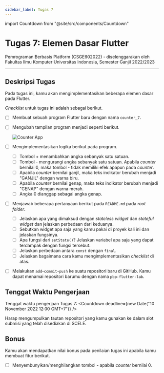 ```yaml
---
sidebar_label: Tugas 7
---
```


import Countdown from "@site/src/components/Countdown"

# Tugas 7: Elemen Dasar Flutter

Pemrograman Berbasis Platform (CSGE602022) - diselenggarakan oleh Fakultas Ilmu Komputer
Universitas Indonesia, Semester Ganjil 2022/2023

---

## Deskripsi Tugas

Pada tugas ini, kamu akan mengimplementasikan beberapa elemen dasar pada Flutter.

_Checklist_ untuk tugas ini adalah sebagai berikut.

- [ ] Membuat sebuah program Flutter baru dengan nama `counter_7`.
- [ ] Mengubah tampilan program menjadi seperti berikut.

    ![Counter App](https://i.ibb.co/WKr6X9Q/Selection-576.png)

- [ ] Mengimplementasikan logika berikut pada program.
  - [ ] Tombol + menambahkan angka sebanyak satu satuan.
  - [ ] Tombol - mengurangi angka sebanyak satu satuan. Apabila _counter_ bernilai 0, maka tombol - tidak memiliki efek apapun pada _counter_.
  - [ ] Apabila _counter_ bernilai ganjil, maka teks indikator berubah menjadi "GANJIL" dengan warna biru.
  - [ ] Apabila _counter_ bernilai genap, maka teks indikator berubah menjadi "GENAP" dengan warna merah.
  - [ ] Angka 0 dianggap sebagai angka genap.
- [ ] Menjawab beberapa pertanyaan berikut pada `README.md` pada _root folder_.
  - [ ] Jelaskan apa yang dimaksud dengan _stateless widget_ dan _stateful widget_ dan jelaskan perbedaan dari keduanya.
  - [ ] Sebutkan widget apa saja yang kamu pakai di proyek kali ini dan jelaskan fungsinya.
  - [ ] Apa fungsi dari `setState()`? Jelaskan variabel apa saja yang dapat terdampak dengan fungsi tersebut.
  - [ ] Jelaskan perbedaan antara `const` dengan `final`.
  - [ ] Jelaskan bagaimana cara kamu mengimplementasikan _checklist_ di atas.
- [ ] Melakukan `add`-`commit`-`push` ke suatu repositori baru di GitHub. Kamu dapat menamai repositori barumu dengan nama `pbp-flutter-lab`.

## Tenggat Waktu Pengerjaan

Tenggat waktu pengerjaan Tugas 7: <Countdown deadline={new Date("10 November 2022 12:00 GMT+7")} />

Harap mengumpulkan tautan repositori yang kamu gunakan ke dalam slot submisi yang telah disediakan di SCELE.

## Bonus

Kamu akan mendapatkan nilai bonus pada penilaian tugas ini apabila kamu membuat fitur berikut.

- [ ] Menyembunyikan/menghilangkan tombol - apabila _counter_ bernilai 0.
